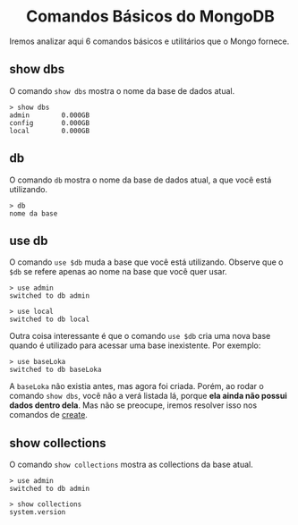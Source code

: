 <h1 align="center" id="basic">Comandos Básicos do MongoDB</h1>

Iremos analizar aqui 6 comandos básicos e utilitários que o Mongo fornece.

<h2>show dbs</h2>

O comando `show dbs` mostra o nome da base de dados atual.

```
> show dbs
admin        0.000GB
config       0.000GB
local        0.000GB
```

<h2>db</h2>

O comando `db` mostra o nome da base de dados atual, a que você está utilizando.

```
> db
nome da base
```

<h2>use db</h2>

O comando `use $db` muda a base que você está utilizando. Observe que o `$db` se refere apenas ao nome na base que você quer usar.

```
> use admin
switched to db admin

> use local
switched to db local
```

Outra coisa interessante é que o comando `use $db` cria uma nova base quando é utilizado para acessar uma base inexistente. Por exemplo:

```
> use baseLoka
switched to db baseLoka
```

A `baseLoka` não existia antes, mas agora foi criada. Porém, ao rodar o comando `show dbs`, você não a verá listada lá, porque **ela ainda não possui dados dentro dela**. Mas não se preocupe, iremos resolver isso nos comandos de <a href="3-2-create.md#create">create</a>.

<h2>show collections</h2>

O comando `show collections` mostra as collections da base atual.

```
> use admin
switched to db admin

> show collections
system.version
```

<br/>
